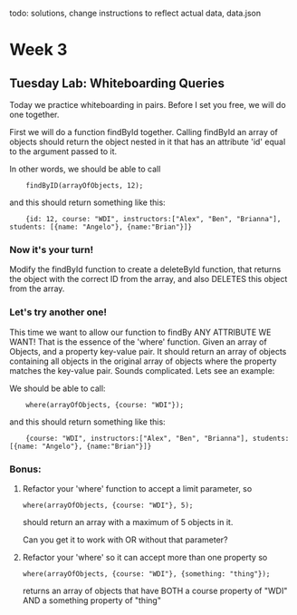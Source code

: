 todo: solutions, change instructions to reflect actual data, data.json
# Week 3

## Tuesday Lab: Whiteboarding Queries

Today we practice whiteboarding in pairs. Before I set you free, we will do one together. 

First we will do a function findById together. Calling findById an array of objects should return the object nested in it that has an attribute 'id' equal to the argument passed to it. 

In other words, we should be able to call 

```
	findByID(arrayOfObjects, 12);
```

and this should return something like this:

```
	{id: 12, course: "WDI", instructors:["Alex", "Ben", "Brianna"], students: [{name: "Angelo"}, {name:"Brian"}]}
```

### Now it's your turn! 

Modify the findById function to create a deleteById function, that returns the object with the correct ID from the array, and also DELETES this object from the array. 

### Let's try another one! 

This time we want to allow our function to findBy ANY ATTRIBUTE WE WANT! That is the essence of the 'where' function. Given an array of Objects, and a property key-value pair. It should return an array of objects containing all objects in the original array of objects where the property matches the key-value pair. Sounds complicated. Lets see an example:

We should be able to call:

```
	where(arrayOfObjects, {course: "WDI"});
```

and this should return something like this:

```
	{course: "WDI", instructors:["Alex", "Ben", "Brianna"], students: [{name: "Angelo"}, {name:"Brian"}]}
```

### Bonus:
1. Refactor your 'where' function to accept a limit parameter, so
	```
	where(arrayOfObjects, {course: "WDI"}, 5);
	```
	should return an array with a maximum of 5 objects in it. 

	Can you get it to work with OR without that parameter?
2. Refactor your 'where' so it can accept more than one property so 
	```
	where(arrayOfObjects, {course: "WDI"}, {something: "thing"});
	```
	returns an array of objects that have BOTH a course property of "WDI" AND a something property of "thing"
